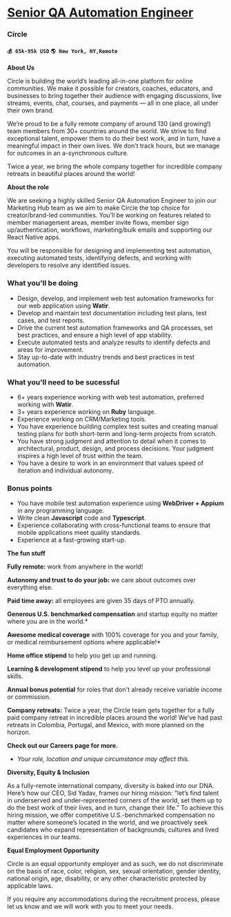 # [Senior QA Automation Engineer](https://www.remotewlb.com/apply/senior-qa-automation-engineer-39297)  
### Circle  
#### `💰 65k-95k USD` `🌎 New York, NY,Remote`  

**About Us**

Circle is building the world’s leading all-in-one platform for online communities. We make it possible for creators, coaches, educators, and businesses to bring together their audience with engaging discussions, live streams, events, chat, courses, and payments — all in one place, all under their own brand.

  

We’re proud to be a fully remote company of around 130 (and growing!) team members from 30+ countries around the world. We strive to find exceptional talent, empower them to do their best work, and in turn, have a meaningful impact in their own lives. We don’t track hours, but we manage for outcomes in an a-synchronous culture.

  

Twice a year, we bring the whole company together for incredible company retreats in beautiful places around the world!

  

 **About the role**

We are seeking a highly skilled Senior QA Automation Engineer to join our Marketing Hub team as we aim to make Circle the top choice for creator/brand-led communities. You'll be working on features related to member management areas, member invite flows, member sign up/authentication, workflows, marketing/bulk emails and supporting our React Native apps.

You will be responsible for designing and implementing test automation, executing automated tests, identifying defects, and working with developers to resolve any identified issues.

### What you'll be doing

  * Design, develop, and implement web test automation frameworks for our web application using **Watir**.
  * Develop and maintain test documentation including test plans, test cases, and test reports.
  * Drive the current test automation frameworks and QA processes, set best practices, and ensure a high level of app stability.
  * Execute automated tests and analyze results to identify defects and areas for improvement.
  * Stay up-to-date with industry trends and best practices in test automation.

### What you'll need to be sucessful

  * 6+ years experience working with web test automation, preferred working with **Watir**.
  * 3+ years experience working on **Ruby** language.
  * Experience working on CRM/Marketing tools.
  * You have experience building complex test suites and creating manual testing plans for both short-term and long-term projects from scratch.
  * You have strong judgment and attention to detail when it comes to architectural, product, design, and process decisions. Your judgment inspires a high level of trust within the team.
  * You have a desire to work in an environment that values speed of iteration and individual autonomy.

### Bonus points

  * You have mobile test automation experience using **WebDriver + Appium** in any programming language.
  * Write clean **Javascript** code and **Typescript**.
  * Experience collaborating with cross-functional teams to ensure that mobile applications meet quality standards.
  * Experience at a fast-growing start-up.

 **The fun stuff**

 **Fully remote:** work from anywhere in the world!

 **Autonomy and trust to do your job:** we care about outcomes over everything else.

 **Paid time away:** all employees are given 35 days of PTO annually.

 **Generous U.S. benchmarked compensation** and startup equity no matter where you are in the world.*

 **Awesome medical coverage** with 100% coverage for you and your family, or medical reimbursement options where applicable!*

 **Home office stipend** to help you get up and running.

 **Learning & development stipend** to help you level up your professional skills.

 **Annual bonus potential** for roles that don't already receive variable income or commission.

 **Company retreats:** Twice a year, the Circle team gets together for a fully paid company retreat in incredible places around the world! We’ve had past retreats in Colombia, Portugal, and Mexico, with more planned on the horizon.

 **Check out our Careers page for more.**

* _Your role, location and unique circumstance may affect this._

  

 **Diversity, Equity & Inclusion**

As a fully-remote international company, diversity is baked into our DNA. Here’s how our CEO, Sid Yadav, frames our hiring mission: “let’s find talent in underserved and under-represented corners of the world, set them up to do the best work of their lives, and in turn, change their life.” To achieve this hiring mission, we offer competitive U.S.-benchmarked compensation no matter where someone’s located in the world, and we proactively seek candidates who expand representation of backgrounds, cultures and lived experiences in our teams.

  

 **Equal Employment Opportunity**

Circle is an equal opportunity employer and as such, we do not discriminate on the basis of race, color, religion, sex, sexual orientation, gender identity, national origin, age, disability, or any other characteristic protected by applicable laws.

If you require any accommodations during the recruitment process, please let us know and we will work with you to meet your needs.

